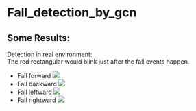 # Fall_detection_by_gcn

## Some Results:
Detection in real environment: <br>
The red rectangular would blink just after the fall events happen.
* Fall forward
![](https://github.com/abcqmars/Fall_detection_by_gcn/blob/main/examples/fall_forward.gif)<br>
* Fall backward
![](https://github.com/abcqmars/Fall_detection_by_gcn/blob/main/examples/fall_backward.gif)<br>
* Fall leftward
![](https://github.com/abcqmars/Fall_detection_by_gcn/blob/main/examples/fall_leftward.gif)<br>
* Fall rightward
![](https://github.com/abcqmars/Fall_detection_by_gcn/blob/main/examples/fall_rightward.gif)<br>

